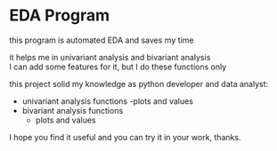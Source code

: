 # EDA Program

this program is automated EDA and saves my time <br>

it helps me in univariant analysis and bivariant analysis <br>
I can add some features for it, but I do these functions only<br>

this project solid my knowledge as python developer and data analyst:<br>

- univariant analysis functions
	-plots and values
- bivariant analysis functions
	- plots and values

I hope you find it useful and you can try it in your work,
thanks.
